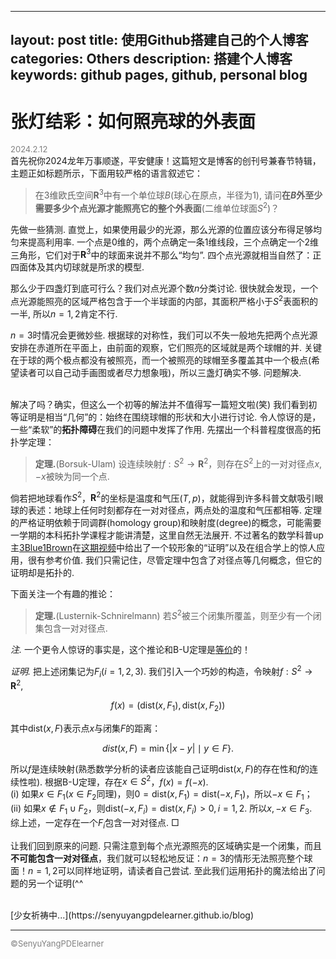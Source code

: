   ---
  layout: post
  title: 使用Github搭建自己的个人博客
  categories: Others
  description: 搭建个人博客
  keywords: github pages, github, personal blog
  ---
<style>
.bjimg{
  position: fixed;
  top: 0;
  left: 0;
  width:100%;
height:100%;
min-width: 1000px;
z-index:-10;
zoom: 1;
  background-image: url();
  background-repeat: no-repeat;
  background-size: contain;
  background-position: center 0;
  opacity: 0.3;
  }
</style>
<head>
    <script src="https://cdn.mathjax.org/mathjax/latest/MathJax.js?config=TeX-AMS-MML_HTMLorMML" type="text/javascript"></script>
    <script type="text/x-mathjax-config">
        MathJax.Hub.Config({
            tex2jax: {
            skipTags: ['script', 'noscript', 'style', 'textarea', 'pre'],
            inlineMath: [['$','$']]
            }
        });
    </script>
</head>
<div class="bjimg"></div>

# 张灯结彩：如何照亮球的外表面

<font size="2" color="grey">2024.2.12</font><br/>
首先祝你2024龙年万事顺遂，平安健康！这篇短文是博客的创刊号兼春节特辑，主题正如标题所示，下面用较严格的语言叙述它：

> 在$3$维欧氏空间$\mathbf{R}^3$中有一个单位球$B$(球心在原点，半径为$1$), 请问**在$B$外至少需要多少个点光源才能照亮它的整个外表面**(二维单位球面$S^2$)？

先做一些猜测. 直觉上，如果使用最少的光源，那么光源的位置应该分布得足够均匀来提高利用率. 一个点是$0$维的，两个点确定一条$1$维线段，三个点确定一个$2$维三角形，它们对于$\mathbf{R}^3$中的球面来说并不那么“均匀”. 四个点光源就相当自然了：正四面体及其内切球就是所求的模型. 

那么少于四盏灯到底可行么？我们对点光源个数$n$分类讨论. 很快就会发现，一个点光源能照亮的区域严格包含于一个半球面的内部，其面积严格小于$S^2$表面积的一半, 所以$n=1,2$肯定不行. <br/>

$n=3$时情况会更微妙些. 根据球的对称性，我们可以不失一般地先把两个点光源安排在赤道所在平面上，由前面的观察，它们照亮的区域就是两个球帽的并. 关键在于球的两个极点都没有被照亮，而一个被照亮的球帽至多覆盖其中一个极点(希望读者可以自己动手画图或者尽力想象哦)，所以三盏灯确实不够. 问题解决.<br/><br/>

解决了吗？确实，但这么一个初等的解法并不值得写一篇短文啦(笑) 我们看到初等证明是相当“几何”的：始终在围绕球帽的形状和大小进行讨论. 令人惊讶的是，一些“柔软”的**拓扑障碍**在我们的问题中发挥了作用. 先摆出一个科普程度很高的拓扑学定理：

> **定理.**(Borsuk-Ulam) 设连续映射$f: S^2\to \mathbf{R}^2$，则存在$S^2$上的一对对径点$x,-x$被映为同一个点.

倘若把地球看作$S^2$，$\mathbf{R}^2$的坐标是温度和气压$(T,p)$，就能得到许多科普文献吸引眼球的表述：地球上任何时刻都存在一对对径点，两点处的温度和气压都相等. 定理的严格证明依赖于同调群(homology group)和映射度(degree)的概念，可能需要一学期的本科拓扑学课程才能讲清楚，这里自然无法展开. 不过著名的数学科普up主[3Blue1Brown](https://space.bilibili.com/88461692?spm_id_from=333.337.0.0)在[这期视频](https://www.bilibili.com/video/BV1Jt411s7qs/?spm_id_from=333.999.0.0&vd_source=eb12aac9760d525558e62246371ef768)中给出了一个较形象的“证明”以及在组合学上的惊人应用，很有参考价值. 我们只需记住，尽管定理中包含了对径点等几何概念，但它的证明却是拓扑的. <br/>

下面关注一个有趣的推论：

> **定理.**(Lusternik-Schnirelmann) 若$S^2$被三个闭集所覆盖，则至少有一个闭集包含一对对径点.

*注.* 一个更令人惊讶的事实是，这个推论和B-U定理是[等价](https://math.uchicago.edu/~may/REU2017/REUPapers/Dougherty.pdf)的！<br/>

*证明.* 把上述闭集记为$F_i(i=1,2,3)$. 我们引入一个巧妙的构造，令映射$f:S^2\to \mathbf{R}^2$,

$$
f(x)=(\mathrm{dist}(x,F_1), \mathrm{dist}(x,F_2))
$$

其中$\mathrm{dist}(x,F)$表示点$x$与闭集$F$的距离：

$$
dist(x,F)=\min\{\left\lvert x-y\right\rvert\mid y\in F\}.
$$
 
所以$f$是连续映射(熟悉数学分析的读者应该能自己证明$\mathrm{dist}(x,F)$的存在性和$f$的连续性啦). 根据B-U定理，存在$x\in S^2$，$f(x)=f(-x)$.<br/>
    (i) 如果$x\in F_1$($x\in F_2$同理)，则$0=\mathrm{dist}(x,F_1)=\mathrm{dist}(-x,F_1)$，所以$-x\in F_1$；<br/>
    (ii) 如果$x\notin F_1\cup F_2$，则$\mathrm{dist}(-x,F_i)=\mathrm{dist}(x,F_i)>0, i=1,2$. 所以$x,-x\in F_3$.<br/>
综上述，一定存在一个$F_i$包含一对对径点.  $\Box$
<br/>

让我们回到原来的问题. 只需注意到每个点光源照亮的区域确实是一个闭集，而且**不可能包含一对对径点**，我们就可以轻松地反证：$n=3$的情形无法照亮整个球面！$n=1,2$可以同样地证明，请读者自己尝试. 至此我们运用拓扑的魔法给出了问题的另一个证明(^^<br/>

<br/>
[少女祈祷中...](https://senyuyangpdelearner.github.io/blog)

<hr style="height:0.5">
<font size="2" color="grey">&copy;SenyuYangPDElearner</font>
